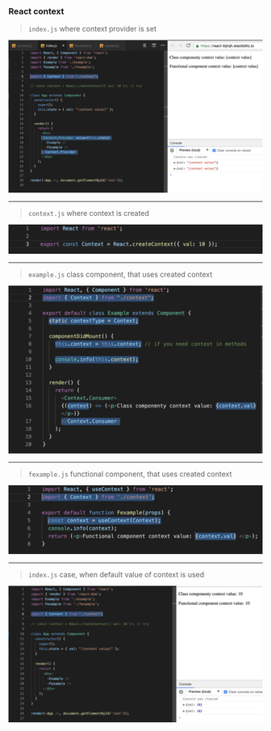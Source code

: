 ### React context

> `index.js` where context provider is set

![](../assets/index.png)

---

> `context.js` where context is created

![](../assets/context.png)

---

> `example.js` class component, that uses created context

![](../assets/class-using.png)

---

> `fexample.js` functional component, that uses created context

![](../assets/functional-using.png)

---

> `index.js` case, when default value of context is used

![](../assets/default-value.png)
